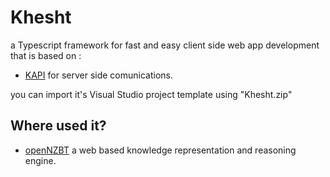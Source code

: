 Khesht
======

a Typescript framework for fast and easy client side web app development that is based on :
* [KAPI](https://github.com/sajjad-shirazy/KAPI) for server side comunications.

you can import it's Visual Studio project template using "Khesht.zip"

Where used it? 
----
* [openNZBT](https://github.com/sajjad-shirazy/openNZBT) a web based knowledge representation and reasoning engine.
